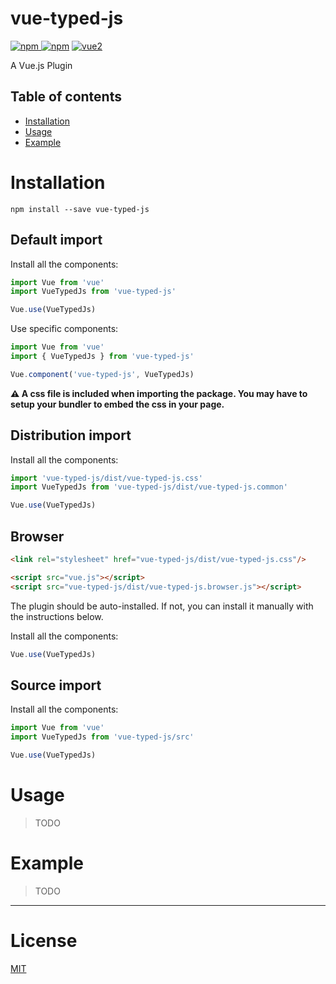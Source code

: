 # vue-typed-js

[![npm](https://img.shields.io/npm/v/vue-typed-js.svg) ![npm](https://img.shields.io/npm/dm/vue-typed-js.svg)](https://www.npmjs.com/package/vue-typed-js)
[![vue2](https://img.shields.io/badge/vue-2.x-brightgreen.svg)](https://vuejs.org/)

A Vue.js Plugin

## Table of contents

- [Installation](#installation)
- [Usage](#usage)
- [Example](#example)

# Installation

```
npm install --save vue-typed-js
```

## Default import

Install all the components:

```javascript
import Vue from 'vue'
import VueTypedJs from 'vue-typed-js'

Vue.use(VueTypedJs)
```

Use specific components:

```javascript
import Vue from 'vue'
import { VueTypedJs } from 'vue-typed-js'

Vue.component('vue-typed-js', VueTypedJs)
```

**⚠️ A css file is included when importing the package. You may have to setup your bundler to embed the css in your page.**

## Distribution import

Install all the components:

```javascript
import 'vue-typed-js/dist/vue-typed-js.css'
import VueTypedJs from 'vue-typed-js/dist/vue-typed-js.common'

Vue.use(VueTypedJs)
```

## Browser

```html
<link rel="stylesheet" href="vue-typed-js/dist/vue-typed-js.css"/>

<script src="vue.js"></script>
<script src="vue-typed-js/dist/vue-typed-js.browser.js"></script>
```

The plugin should be auto-installed. If not, you can install it manually with the instructions below.

Install all the components:

```javascript
Vue.use(VueTypedJs)
```

## Source import

Install all the components:

```javascript
import Vue from 'vue'
import VueTypedJs from 'vue-typed-js/src'

Vue.use(VueTypedJs)
```

# Usage

> TODO

# Example

> TODO

---

# License

[MIT](http://opensource.org/licenses/MIT)
